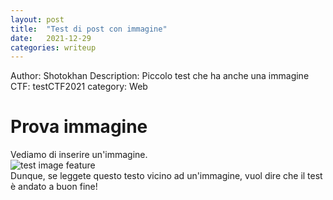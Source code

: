 ```yaml
---
layout: post
title:  "Test di post con immagine"
date:   2021-12-29
categories: writeup
---
```


Author: Shotokhan
Description: Piccolo test che ha anche una immagine
CTF: testCTF2021
category: Web

# Prova immagine
Vediamo di inserire un'immagine. <br>
![test image feature](https://github.com/pwnthenope/pwnthenope.github.io/static/post_images/test_image.jpg) <br>
Dunque, se leggete questo testo vicino ad un'immagine, vuol dire che il test è andato a buon fine!

